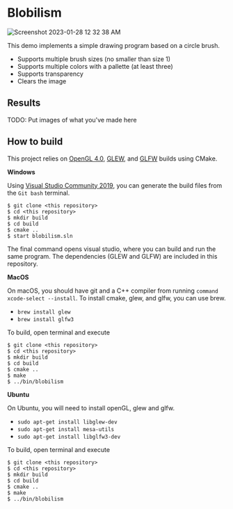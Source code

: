 # Blobilism
![Screenshot 2023-01-28 12 32 38 AM](https://user-images.githubusercontent.com/94137311/215615931-cb0da53f-0e81-463a-81bf-ba4f5df1d5ea.png)

This demo implements a simple drawing program based on a circle brush.

* Supports multiple brush sizes (no smaller than size 1)
* Supports multiple colors with a pallette (at least three) 
* Supports transparency
* Clears the image

## Results

TODO: Put images of what you've made here

## How to build

This project relies on [OpenGL 4.0](https://www.khronos.org/registry/OpenGL-Refpages/gl4/), [GLEW](http://glew.sourceforge.net/), and [GLFW](https://www.glfw.org/) builds using CMake. 

**Windows**

Using [Visual Studio Community 2019](https://visualstudio.microsoft.com/vs/community/), you can generate the build files from the `Git bash` terminal.

```
$ git clone <this repository>
$ cd <this repository>
$ mkdir build
$ cd build
$ cmake ..
$ start blobilism.sln
```

The final command opens visual studio, where you can build and run the same program. The dependencies (GLEW and GLFW) are included in this repository.

**MacOS**

On macOS, you should have git and a C++ compiler from running `command xcode-select --install`. To install cmake, glew, and glfw, you can use brew.

* `brew install glew`
* `brew install glfw3`

To build, open terminal and execute

```
$ git clone <this repository>
$ cd <this repository>
$ mkdir build
$ cd build
$ cmake ..
$ make
$ ../bin/blobilism
```

**Ubuntu**

On Ubuntu, you will need to install openGL, glew and glfw.

* `sudo apt-get install libglew-dev`
* `sudo apt-get install mesa-utils`
* `sudo apt-get install libglfw3-dev`

To build, open terminal and execute

```
$ git clone <this repository>
$ cd <this repository>
$ mkdir build
$ cd build
$ cmake ..
$ make
$ ../bin/blobilism
```
